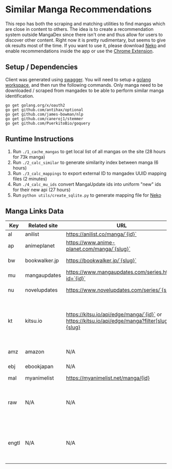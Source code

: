 # Similar Manga Recommendations

This repo has both the scraping and matching utilities to find mangas which are close in content to others. The idea is
to create a recommendation system outside MangaDex since there isn't one and thus allow for users to discover other
content. Right now it is pretty rudimentary, but seems to give ok results most of the time. If you want to use it,
please download [Neko](https://github.com/CarlosEsco/Neko) and enable recommendations inside the app or use
the [Chrome Extension](https://chrome.google.com/webstore/detail/mangadex-similar-manga/ghjofcifjnbpgfjbbnbeeipjlhnmbefl).


## Setup / Dependencies

Client was generated using [swagger](https://editor.swagger.io/). You will need to setup
a [golang workspace](https://golang.org/doc/install), and then run the following commands. Only manga need to be
downloaded / scraped from mangadex to be able to perform similar manga identification.

```
go get golang.org/x/oauth2
go get github.com/antihax/optional
go get github.com/james-bowman/nlp
go get github.com/caneroj1/stemmer
go get github.com/PuerkitoBio/goquery
```

## Runtime Instructions


1. Run `./1_cache_mangas` to get local list of all mangas on the site (28 hours for 73k manga)
3. Run `./2_calc_similar` to generate similarity index between manga (6 hours)
4. Run `./3_calc_mappings` to export external ID to mangadex UUID mapping files (2 minutes)
4. Run `./4_calc_mu_ids` convert MangaUpdate ids into uniform "new" ids for their new api (27 hours)
5. Run `python utils/create_sqlite.py` to generate mapping file for [Neko](https://github.com/CarlosEsco/Neko/tree/master/app/src/main/assets)


## Manga Links Data

<table>
<thead>
<tr>
<th>Key</th>
<th>Related site</th>
<th>URL</th>
<th>URL details</th>
</tr>
</thead>
<tbody><tr>
<td>al</td>
<td>anilist</td>
<td><a href="https://anilist.co/manga/%60%7Bid%7D%60">https://anilist.co/manga/`{id}`</a></td>
<td>Stored as id</td>
</tr>
<tr>
<td>ap</td>
<td>animeplanet</td>
<td><a href="https://www.anime-planet.com/manga/%60%7Bslug%7D%60">https://www.anime-planet.com/manga/`{slug}`</a></td>
<td>Stored as slug</td>
</tr>
<tr>
<td>bw</td>
<td>bookwalker.jp</td>
<td><a href="https://bookwalker.jp/%60%7Bslug%7D%60">https://bookwalker.jp/`{slug}`</a></td>
<td>Stored has "series/{id}"</td>
</tr>
<tr>
<td>mu</td>
<td>mangaupdates</td>
<td><a href="https://www.mangaupdates.com/series.html?id=%60%7Bid%7D%60">https://www.mangaupdates.com/series.html?id=`{id}`</a></td>
<td>Stored has id</td>
</tr>
<tr>
<td>nu</td>
<td>novelupdates</td>
<td><a href="https://www.novelupdates.com/series/%60%7Bslug%7D%60">https://www.novelupdates.com/series/`{slug}`</a></td>
<td>Stored has slug</td>
</tr>
<tr>
<td>kt</td>
<td>kitsu.io</td>
<td><a href="https://kitsu.io/api/edge/manga/%60%7Bid%7D%60">https://kitsu.io/api/edge/manga/`{id}`</a> or <a href="https://kitsu.io/api/edge/manga?filter%5Bslug%5D=%7Bslug%7D">https://kitsu.io/api/edge/manga?filter[slug]={slug}</a></td>
<td>If integer, use id version of the URL, otherwise use slug one</td>
</tr>
<tr>
<td>amz</td>
<td>amazon</td>
<td>N/A</td>
<td>Stored as full URL</td>
</tr>
<tr>
<td>ebj</td>
<td>ebookjapan</td>
<td>N/A</td>
<td>Stored as full URL</td>
</tr>
<tr>
<td>mal</td>
<td>myanimelist</td>
<td><a href="https://myanimelist.net/manga/%7Bid%7D">https://myanimelist.net/manga/{id}</a></td>
<td>Store as id</td>
</tr>
<tr>
<td>raw</td>
<td>N/A</td>
<td>N/A</td>
<td>Stored as full URL, untranslated stuff URL (original language)</td>
</tr>
<tr>
<td>engtl</td>
<td>N/A</td>
<td>N/A</td>
<td>Stored as full URL, official english licenced URL</td>
</tr>
</tbody></table>



